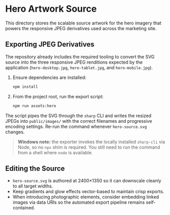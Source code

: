 # Hero Artwork Source

This directory stores the scalable source artwork for the hero imagery that powers the responsive JPEG derivatives used across the marketing site.

## Exporting JPEG Derivatives

The repository already includes the required tooling to convert the SVG source into the three responsive JPEG renditions expected by the application (`hero-desktop.jpg`, `hero-tablet.jpg`, and `hero-mobile.jpg`).

1. Ensure dependencies are installed:
   ```bash
   npm install
   ```
2. From the project root, run the export script:
   ```bash
   npm run assets:hero
   ```

The script pipes the SVG through the `sharp` CLI and writes the resized JPEGs into `public/images/` with the correct filenames and progressive encoding settings. Re-run the command whenever `hero-source.svg` changes.

> **Windows note:** the exporter invokes the locally installed `sharp-cli` via Node, so no `npx` shim is required. You still need to run the command from a shell where `node` is available.

## Editing the Source

- `hero-source.svg` is authored at 2400×1350 so it can downscale cleanly to all target widths.
- Keep gradients and glow effects vector-based to maintain crisp exports.
- When introducing photographic elements, consider embedding linked images via data URIs so the automated export pipeline remains self-contained.